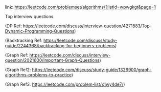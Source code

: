 link: https://leetcode.com/problemset/algorithms/?listId=wpwgkgt&page=1

Top interview questions

(DP Ref: https://leetcode.com/discuss/interview-question/4271883/Top-Dynamic-Programming-Questions)

(Backtracking Ref: https://leetcode.com/discuss/study-guide/2244368/backtracking-for-beginners-problems)

(Graph Ref: https://leetcode.com/discuss/interview-question/2021600/Important-Graph-Questions)

(Graph Ref2: https://leetcode.com/discuss/study-guide/1326900/graph-algorithms-problems-to-practice)

(Graph Ref3: https://leetcode.com/problem-list/x1wy4de7/)
